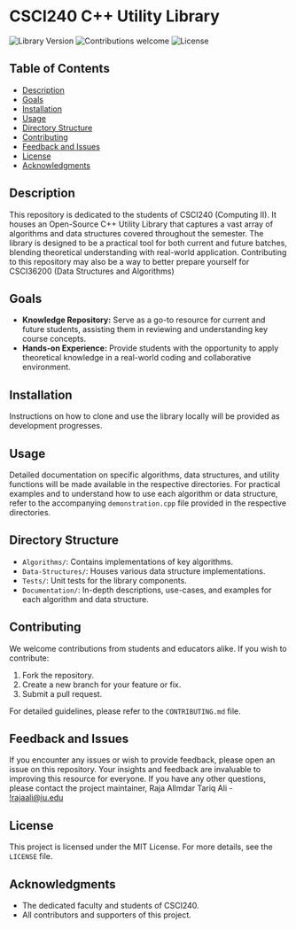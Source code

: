 # CSCI240 C++ Utility Library

![Library Version](https://img.shields.io/badge/version-0.1.0-blue)
![Contributions welcome](https://img.shields.io/badge/contributions-welcome-orange)
![License](https://img.shields.io/badge/license-MIT-green)

## Table of Contents
- [Description](#description)
- [Goals](#goals)
- [Installation](#installation)
- [Usage](#usage)
- [Directory Structure](#directory-structure)
- [Contributing](#contributing)
- [Feedback and Issues](#feedback-and-issues)
- [License](#license)
- [Acknowledgments](#acknowledgments)

## Description
This repository is dedicated to the students of CSCI240 (Computing II). It houses an Open-Source C++ Utility Library that captures a vast array of algorithms and data structures covered throughout the semester. The library is designed to be a practical tool for both current and future batches, blending theoretical understanding with real-world application. Contributing to this repository may also be a way to better prepare yourself for CSCI36200 (Data Structures and Algorithms)

## Goals
- **Knowledge Repository:** Serve as a go-to resource for current and future students, assisting them in reviewing and understanding key course concepts.
- **Hands-on Experience:** Provide students with the opportunity to apply theoretical knowledge in a real-world coding and collaborative environment.

## Installation
Instructions on how to clone and use the library locally will be provided as development progresses.

## Usage
Detailed documentation on specific algorithms, data structures, and utility functions will be made available in the respective directories. For practical examples and to understand how to use each algorithm or data structure, refer to the accompanying `demonstration.cpp` file provided in the respective directories.

## Directory Structure
- `Algorithms/`: Contains implementations of key algorithms.
- `Data-Structures/`: Houses various data structure implementations.
- `Tests/`: Unit tests for the library components.
- `Documentation/`: In-depth descriptions, use-cases, and examples for each algorithm and data structure.

## Contributing
We welcome contributions from students and educators alike. If you wish to contribute:

1. Fork the repository.
2. Create a new branch for your feature or fix.
3. Submit a pull request.

For detailed guidelines, please refer to the `CONTRIBUTING.md` file.

## Feedback and Issues
If you encounter any issues or wish to provide feedback, please open an issue on this repository. Your insights and feedback are invaluable to improving this resource for everyone. If you have any other questions, please contact the project maintainer, Raja Allmdar Tariq Ali - [!rajaali@iu.edu](mailto:rajaali@iu.edu)

## License
This project is licensed under the MIT License. For more details, see the `LICENSE` file.

## Acknowledgments
- The dedicated faculty and students of CSCI240.
- All contributors and supporters of this project.


